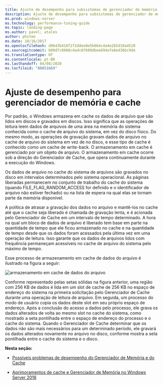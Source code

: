 ```yaml
---
title: Ajuste de desempenho para subsistemas de gerenciador de memória e cache
description: Ajuste de desempenho para subsistemas de gerenciador de memória e cache
ms.prod: windows-server
ms.technology: performance-tuning-guide
ms.topic: landing-page
ms.author: pavel; atales
author: phstee
ms.date: 10/16/2017
ms.openlocfilehash: d9b43b418f2f2ddee0e5b064c4a4e2b5d19a4520
ms.sourcegitcommit: b00d7c8968c4adc8f699dbee694afe6ed36bc9de
ms.translationtype: HT
ms.contentlocale: pt-BR
ms.lasthandoff: 04/08/2020
ms.locfileid: "80851669"
---
```

# <a name="performance-tuning-cache-and-memory-manager"></a>Ajuste de desempenho para gerenciador de memória e cache

Por padrão, o Windows armazena em cache os dados de arquivo que são lidos em discos e gravados em discos. Isso significa que as operações de leitura leem dados de arquivos de uma área na memória do sistema conhecida como o cache de arquivo do sistema, em vez do disco físico. Do mesmo modo, as operações de gravação gravam dados de arquivo no cache de arquivo do sistema em vez de no disco, e esse tipo de cache é conhecido como um cache de write-back. O armazenamento em cache é gerenciado por um objeto de arquivo. O armazenamento em cache ocorre sob a direção do Gerenciador de Cache, que opera continuamente durante a execução do Windows.

Os dados de arquivo no cache do sistema de arquivos são gravados no disco em intervalos determinados pelo sistema operacional. As páginas liberadas permanecem no conjunto de trabalho do cache do sistema (quando FILE\_FLAG\_RANDOM\_ACCESS for definido e o identificador de arquivo não estiver fechado) ou na lista de espera na qual elas se tornam parte da memória disponível.

A política de atrasar a gravação dos dados no arquivo e mantê-los no cache até que o cache seja liberado é chamada de gravação lenta, e é acionada pelo Gerenciador de Cache em um intervalo de tempo determinado. A hora na qual um bloco de dados de arquivo é liberado tem base em parte na quantidade de tempo que ele ficou armazenado no cache e na quantidade de tempo desde que os dados foram acessados pela última vez em uma operação de leitura. Isso garante que os dados de arquivos lidos com frequência permaneçam acessíveis no cache de arquivo do sistema pelo máximo de tempo.

Esse processo de armazenamento em cache de dados do arquivo é ilustrado na figura a seguir:

![armazenamento em cache de dados do arquivo](../../media/perftune-guide-file-data-caching.png)

Conforme representado pelas setas sólidas na figura anterior, uma região com 256 KB de dados é lida em um slot de cache de 256 KB no espaço de endereço do sistema na primeira solicitação pelo Gerenciador de Cache durante uma operação de leitura de arquivo. Em seguida, um processo do modo de usuário copia os dados deste slot em seu próprio espaço de endereço. Após a conclusão do acesso a dados pelo processo, ele grava os dados alterados de volta ao mesmo slot no cache do sistema, como mostrado a seta pontilhada entre o espaço de endereço do processo e o cache do sistema. Quando o Gerenciador de Cache determinar que os dados não são mais necessários para um determinado período, ele gravará os dados alterados novamente no arquivo no disco, conforme mostra a seta pontilhada entre o cache do sistema e o disco.

**Nesta seção:**

-   [Possíveis problemas de desempenho do Gerenciador de Memória e do Cache](troubleshoot.md)

-   [Aprimoramentos de cache e Gerenciador de Memória no Windows Server 2016](improvements-in-2016.md)
